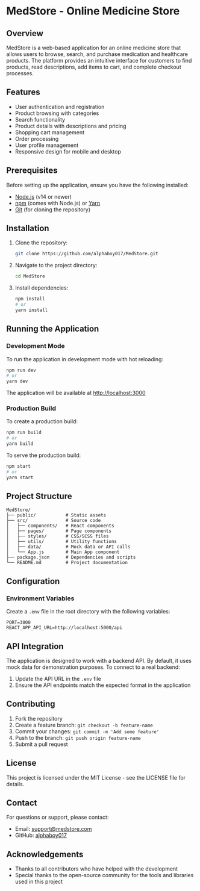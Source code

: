 # MedStore - Online Medicine Store

## Overview

MedStore is a web-based application for an online medicine store that allows users to browse, search, and purchase medication and healthcare products. The platform provides an intuitive interface for customers to find products, read descriptions, add items to cart, and complete checkout processes.

## Features

- User authentication and registration
- Product browsing with categories
- Search functionality
- Product details with descriptions and pricing
- Shopping cart management
- Order processing
- User profile management
- Responsive design for mobile and desktop

## Prerequisites

Before setting up the application, ensure you have the following installed:

- [Node.js](https://nodejs.org/) (v14 or newer)
- [npm](https://www.npmjs.com/) (comes with Node.js) or [Yarn](https://yarnpkg.com/)
- [Git](https://git-scm.com/) (for cloning the repository)

## Installation

1. Clone the repository:
   ```bash
   git clone https://github.com/alphaboy017/MedStore.git
   ```

2. Navigate to the project directory:
   ```bash
   cd MedStore
   ```

3. Install dependencies:
   ```bash
   npm install
   # or
   yarn install
   ```

## Running the Application

### Development Mode

To run the application in development mode with hot reloading:

```bash
npm run dev
# or
yarn dev
```

The application will be available at [http://localhost:3000](http://localhost:3000)

### Production Build

To create a production build:

```bash
npm run build
# or
yarn build
```

To serve the production build:

```bash
npm start
# or
yarn start
```

## Project Structure

```
MedStore/
├── public/           # Static assets
├── src/              # Source code
│   ├── components/   # React components
│   ├── pages/        # Page components
│   ├── styles/       # CSS/SCSS files
│   ├── utils/        # Utility functions
│   ├── data/         # Mock data or API calls
│   └── App.js        # Main App component
├── package.json      # Dependencies and scripts
└── README.md         # Project documentation
```

## Configuration

### Environment Variables

Create a `.env` file in the root directory with the following variables:

```
PORT=3000
REACT_APP_API_URL=http://localhost:5000/api
```

## API Integration

The application is designed to work with a backend API. By default, it uses mock data for demonstration purposes. To connect to a real backend:

1. Update the API URL in the `.env` file
2. Ensure the API endpoints match the expected format in the application

## Contributing

1. Fork the repository
2. Create a feature branch: `git checkout -b feature-name`
3. Commit your changes: `git commit -m 'Add some feature'`
4. Push to the branch: `git push origin feature-name`
5. Submit a pull request

## License

This project is licensed under the MIT License - see the LICENSE file for details.

## Contact

For questions or support, please contact:
- Email: support@medstore.com
- GitHub: [alphaboy017](https://github.com/alphaboy017)

## Acknowledgements

- Thanks to all contributors who have helped with the development
- Special thanks to the open-source community for the tools and libraries used in this project
